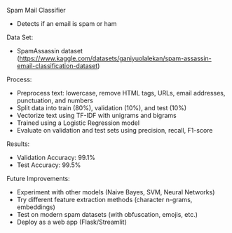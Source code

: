 Spam Mail Classifier 
- Detects if an email is spam or ham

Data Set: 
- SpamAssassin dataset (https://www.kaggle.com/datasets/ganiyuolalekan/spam-assassin-email-classification-dataset)

Process: 
- Preprocess text: lowercase, remove HTML tags, URLs, email addresses, punctuation, and numbers
- Split data into train (80%), validation (10%), and test (10%)
- Vectorize text using TF-IDF with unigrams and bigrams 
- Trained using a Logistic Regression model 
- Evaluate on validation and test sets using precision, recall, F1-score

Results:
- Validation Accuracy: 99.1%
- Test Accuracy: 99.5%

Future Improvements:
- Experiment with other models (Naive Bayes, SVM, Neural Networks)
- Try different feature extraction methods (character n-grams, embeddings)
- Test on modern spam datasets (with obfuscation, emojis, etc.)
- Deploy as a web app (Flask/Streamlit)
